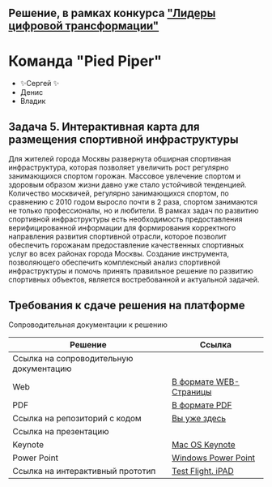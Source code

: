 ## Решение, в рамках конкурса ["Лидеры цифровой трансформации"][contest]


#  Команда "Pied Piper"

- ✨Сергей ✨
- Денис
- Владик


## Задача 5. Интерактивная карта для размещения спортивной инфраструктуры
Для жителей города Москвы развернута обширная спортивная инфраструктура, которая позволяет увеличить рост регулярно занимающихся спортом горожан. Массовое увлечение спортом и здоровым образом жизни давно уже стало устойчивой тенденцией. Количество москвичей, регулярно занимающихся спортом, по сравнению с 2010 годом выросло почти в 2 раза, спортом занимаются не только профессионалы, но и любители. В рамках задач по развитию спортивной инфраструктуры есть необходимость предоставления верифицированной информации для формирования корректного направления развития спортивной отрасли, которое позволит обеспечить горожанам предоставление качественных спортивных услуг во всех районах города Москвы.
Создание инструмента, позволяющего обеспечить комплексный анализ спортивной инфраструктуры и помочь принять правильное решение по развитию спортивных объектов, является востребованной и актуальной задачей.


##  Требования к сдаче решения на платформе

Сопроводительная документации к решению

| Решение | Ссылка |
| ------ | ------ |
| Ссылка на сопроводительную документацию |
| Web | [В формате WEB-Страницы][docsWEB] |
| PDF | [В формате PDF][DocsPDF] |
| Ссылка на репозиторий с кодом | [Вы уже здесь][gith] |
| Ссылка на презентацию |
| Keynote | [Mac OS Keynote][Present] |
| Power Point | [Windows Power Point][PresentPP] |
| Ссылка на интерактивный прототип | [Test Flight. iPAD][testFlight] |

   [contest]: <https://leaders2021.innoagency.ru>
   [present]: <https://drive.google.com/file/d/13uTajul0BGMbdSnOdxnjWrzxRBuu-Lcy/view?usp=sharing>
   [docsPDF]: <https://drive.google.com/file/d/1XO_10-UUTmTOzy-x7ajm9DWtfAaKikWQ/view?usp=sharing>
   [docsWEB]: <https://serjey.com/sportgrounds/docs>
   [gith]: <https://github.com/cergeyd/MosSport>
 [testFlight]: <https://testflight.apple.com/join/UIJs5Thk>
   [presentPP]: <https://docs.google.com/presentation/d/16Nr5hMaftAL96vOsuqtfhX83zfkr7D_A/edit?usp=sharing&ouid=111020423093922310013&rtpof=true&sd=true>

